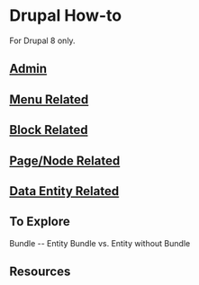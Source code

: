 # Drupal How-to

For Drupal 8 only.

## [Admin](admin/admin.md)

## [Menu Related](menu/menu.md)

## [Block Related](block/block.md)

## [Page/Node Related](page/page.md)

## [Data Entity Related](data-entity/data-entity.md)

## To Explore

Bundle -- Entity Bundle vs. Entity without Bundle

## Resources
